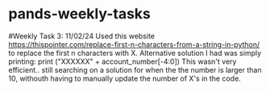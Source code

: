 # pands-weekly-tasks

#Weekly Task 3: 
11/02/24
Used this website https://thispointer.com/replace-first-n-characters-from-a-string-in-python/ to replace the first n characters with X. Alternative solution I had was simply printing: 
print ("XXXXXX" + account_number[-4:0]) 
This wasn't very efficient.. still searching on a solution for when the the number is larger than 10, withouth having to manually update the number of X's in the code. 